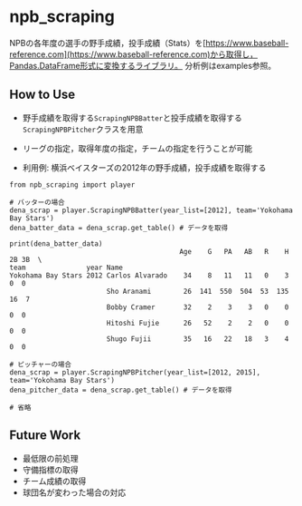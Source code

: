 # npb_scraping
NPBの各年度の選手の野手成績，投手成績（Stats）を[https://www.baseball-reference.com](https://www.baseball-reference.com)から取得し，Pandas.DataFrame形式に変換するライブラリ。
分析例はexamples参照。

## How to Use
* 野手成績を取得する`ScrapingNPBBatter`と投手成績を取得する`ScrapingNPBPitcher`クラスを用意
* リーグの指定，取得年度の指定，チームの指定を行うことが可能

* 利用例: 横浜ベイスターズの2012年の野手成績，投手成績を取得する

```
from npb_scraping import player

# バッターの場合
dena_scrap = player.ScrapingNPBBatter(year_list=[2012], team='Yokohama Bay Stars')
dena_batter_data = dena_scrap.get_table() # データを取得

print(dena_batter_data)
                                          Age    G   PA   AB   R    H  2B 3B  \
team               year Name                                                   
Yokohama Bay Stars 2012 Carlos Alvarado    34    8   11   11   0    3   0  0   
                        Sho Aranami        26  141  550  504  53  135  16  7   
                        Bobby Cramer       32    2    3    3   0    0   0  0   
                        Hitoshi Fujie      26   52    2    2   0    0   0  0   
                        Shugo Fujii        35   16   22   18   3    4   0  0    

# ピッチャーの場合
dena_scrap = player.ScrapingNPBPitcher(year_list=[2012, 2015], team='Yokohama Bay Stars')
dena_pitcher_data = dena_scrap.get_table() # データを取得

# 省略
```

## Future Work
* 最低限の前処理
* 守備指標の取得
* チーム成績の取得
* 球団名が変わった場合の対応